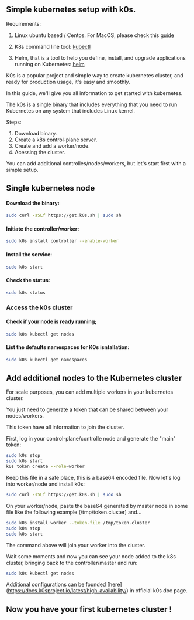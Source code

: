 ## Simple kubernetes setup with k0s.

Requirements:

1. Linux ubuntu based  / Centos. For MacOS, please check this [guide](https://github.com/neonlabsorg/infrastructure-kubernetes/blob/main/docs/k8s-macos.MD)

2. K8s command line tool: [kubectl](https://kubernetes.io/docs/tasks/tools/install-kubectl-linux/)

3. Helm, that is a tool to help you define, install, and upgrade applications running on Kubernetes: [helm](https://helm.sh/docs/intro/install/)

K0s is a popular project and simple way to create kubernetes cluster, and ready for production usage, it's easy and smoothly.

In this guide, we'll give you all information to get started with kubernetes. 

The k0s is a single binary that includes everything that you need to run Kubernetes on any system that includes Linux kernel.

Steps:

1. Download binary.
2. Create a k8s control-plane server.
3. Create and add a worker/node.
4. Acessing the cluster.

You can add additional controlles/nodes/workers, but let's start first with a simple setup.

## Single kubernetes node 

#### Download the binary:

```bash 
sudo curl -sSLf https://get.k0s.sh | sudo sh
````

#### Initiate the controller/worker:

```bash 
sudo k0s install controller --enable-worker
````

#### Install the service:

```bash
sudo k0s start
```

#### Check the status:

```bash
sudo k0s status
```

### Access the k0s cluster

#### Check if your node is ready running;

```bash
sudo k0s kubectl get nodes
```

#### List the defaults namespaces for K0s isntallation:

```bash
sudo k0s kubectl get namespaces
```

## Add additional nodes to the Kubernetes cluster

For scale purposes, you can add multiple workers in your kubernetes cluster. 

You just need to generate a token that can be shared between your nodes/workers.

This token have all information to join the cluster.

First, log in your control-plane/controlle node and generate the "main" token:

```bash
sudo k0s stop
sudo k0s start
k0s token create --role=worker
```

Keep this file in a safe place, this is a base64 encoded file. Now let's log into worker/node and install k0s:

```bash
sudo curl -sSLf https://get.k0s.sh | sudo sh
```

On your worker/node, paste the base64 generated by master node in some file like the following example (/tmp/token.cluster) and...


```bash
sudo k0s install worker --token-file /tmp/token.cluster
sudo k0s stop
sudo k0s start
```

The command above will join your worker into the cluster.

Wait some moments and now you can see your node added to the k8s cluster, bringing back to the controller/master and run:

```bash
sudo k0s kubectl get nodes
```

Additional configurations can be founded [here] (https://docs.k0sproject.io/latest/high-availability/) in official k0s doc page.

## Now you have your first kubernetes cluster !










